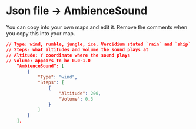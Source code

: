 # Json file → AmbienceSound

You can copy into your own maps and edit it. Remove the comments when you copy this into your map.

```json
// Type: wind, rumble, jungle, ice. Vercidium stated `rain` and `ship` exist but it appears they don't
// Steps: what altitudes and volume the sound plays at
// Altitude: Y coordinate where the sound plays
// Volume: appears to be 0.0-1.0
    "AmbienceSound": [
        {
            "Type": "wind",
            "Steps": [
                {
                    "Altitude": 200,
                    "Volume": 0.3
                }
            ]
        }
    ],
```